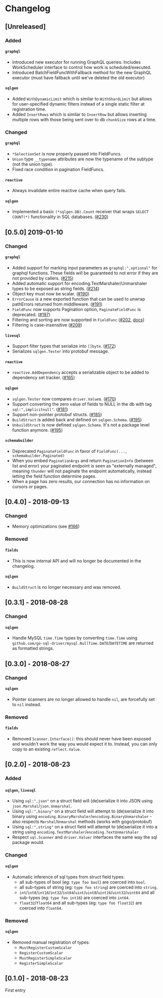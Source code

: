 # Changelog

## [Unreleased]

### Added

#### `graphql`

- Introduced new executor for running GraphQL queries.  Includes WorkScheduler interface to control how work is scheduled/executed.
- Introduced BatchFieldFuncWithFallback method for the new GraphQL executor (must have fallback until we've deleted the old executor)

#### `sqlgen`

- Added `WithDynamicLimit` which is similar to `WithShardLimit` but allows for user-specified dynamic filters instead of a single static filter at registration time.
- Added `InsertRows` which is similar to `InsertRow` but allows inserting multiple rows with those being sent over to db `chunkSize` rows at a time.

### Changed

#### `graphql`

- `*SelectionSet` is now properly passed into FieldFuncs.
- `Union` type `__typename` attributes are now the typename of the subtype (not the union type).
- Fixed race condition in pagination FieldFuncs.

#### `reactive`

- Always invalidate entire reactive cache when query fails.

#### `sqlgen`
- Implemented a basic `(*sqlgen.DB).Count` receiver that wraps `SELECT COUNT(*)` functionality in SQL databases. ([#230](https://github.com/samson-crypto/thunder/pull/230))


## [0.5.0] 2019-01-10

### Changed

#### `graphql`

- Added support for marking input parameters as `graphql:",optional"` for graphql functions. These fields will be guaranteed to not error if they are not provided by callers. ([#215](https://github.com/samson-crypto/thunder/pull/215))
- Added automatic support for encoding.TextMarshaler/Unmarshaler types to be exposed as string fields. ([#214](https://github.com/samson-crypto/thunder/pull/214))
- Object key must now be scalar. ([#190](https://github.com/samson-crypto/thunder/pull/190))
- `ErrorCause` is a new exported function that can be used to unwrap pathErrors returned from middlleware. ([#191](https://github.com/samson-crypto/thunder/pull/191))
- `FieldFunc` now supports Pagination option, `PaginateFieldFunc` is deprecated. ([#197](https://github.com/samson-crypto/thunder/pull/197))
- Filtering and sorting are now supported in `FieldFunc` ([#202](https://github.com/samson-crypto/thunder/pull/202), [docs](./doc/pagination.md))
- Filtering is case-insensitive ([#209](https://github.com/samson-crypto/thunder/pull/209))

#### `livesql`

- Support filter types that serialize into `[]byte`. ([#172](https://github.com/samson-crypto/thunder/pull/172))
- Serializes `sqlgen.Tester` into protobuf message.

#### `reactive`

- `reactive.AddDependency` accepts a serializable object to be added to dependency set tracker. ([#165](https://github.com/samson-crypto/thunder/pull/165))

#### `sqlgen`

- `sqlgen.Tester` now compares `driver.Value`s. ([#170](https://github.com/samson-crypto/thunder/pull/170))
- Support converting the zero value of fields to NULL in the db with tag `sql:",implicitnull"`. ([#181](https://github.com/samson-crypto/thunder/pull/181))
- Support non-pointer protobuf structs. ([#185](https://github.com/samson-crypto/thunder/pull/185))
- `BuildStruct` is added back and defined on `sqlgen.Schema`. ([#195](https://github.com/samson-crypto/thunder/pull/195))
- `UnbuildStruct` is now defined `sqlgen.Schema`. It's not a package level
  function anymore. ([#195](https://github.com/samson-crypto/thunder/pull/195))

#### `schemabuilder`

- Deprecated `PaginateFieldFunc` in favor of `FieldFunc(..., schemabuilder.Paginated)`
- When you embed `PaginationArgs` and return `PaginationInfo` (between list and error)
  your paginated endpoint is seen as "externally managed", meaning `thunder`
  will not paginate the endpoint automatically, instead letting the field
  function determine pages.
- When a page has zero results, our connection has no information on cursors or pages.

## [0.4.0] - 2018-09-13

### Changed

- Memory optimizations (see [#166](https://github.com/samson-crypto/thunder/pull/166))

### Removed

#### `fields`

- This is now internal API and will no longer be documented in the changelog.

#### `sqlgen`

- `BuildStruct` is no longer necessary and was removed.

## [0.3.1] - 2018-08-28

### Changed

#### `sqlgen`

- Handle MySQL `time.Time` types by converting `time.Time` using
  `github.com/go-sql-driver/mysql.NullTime`. `DATE`/`DATETIME` are returned as
  formatted strings.

## [0.3.0] - 2018-08-27

### Changed

#### `sqlgen`

- Pointer scanners are no longer allowed to handle `nil`, are forcefully set to
  `nil` instead.

### Removed

#### `fields`

- Removed `Scanner.Interface()`: this should never have been exposed and
  wouldn't work the way you would expect it to. Instead, you can only copy to an
  existing `reflect.Value`.


## [0.2.0] - 2018-08-23

### Added

#### `sqlgen`, `livesql`

- Using `sql:",json"` on a struct field will (de)serialize it into JSON
  using `json.Marshal`/`json.Unmarshal`.
- Using `sql:",binary"` on a struct field will attempt to (de)serialize it
  into binary using `encoding.BinaryMarshaler`/`encoding.BinaryUnmarshaler` -
  also respects `Marshal`/`Unmarshal` methods (works with gogo/protobuf)
- Using `sql:",string"` on a struct field will attempt to (de)serialize it
  into a string using `encoding.TextMarshaler`/`encoding.TextUnmarshaler`
- Respect `sql.Scanner` and `driver.Valuer` interfaces the same way the sql
  package would.

### Changed

#### `sqlgen`

- Automatic inference of sql types from struct field types:
  - all sub-types of bool (eg: `type foo bool`) are coerced into `bool`.
  - all sub-types of string (eg: `type foo string`) are coerced into `string`.
  - `int`/`int8`/`int16`/`int32`/`int64`/`uint`/`uint8`/`uint16`/`uint32`/`uint64`
    and all sub-types (eg: `type foo int16`) are coerced into `int64`.
  - `float32`/`float64` and all sub-types (eg: `type foo float32`) are coerced
    into `float64`.

### Removed

#### `sqlgen`

- Removed manual registration of types:
  - `MustRegisterCustomScalar`
  - `RegisterCustomScalar`
  - `MustRegisterSimpleScalar`
  - `RegisterSimpleScalar`

## [0.1.0] - 2018-08-23

First entry
